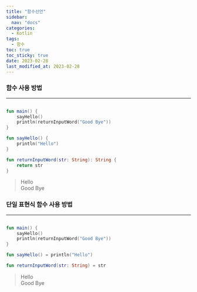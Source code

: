 ```yaml
---
title: "함수선언"  
sidebar:
  nav: "docs"
categories: 
  - Kotlin
tags:
  - 함수
toc: true
toc_sticky: true
date: 2023-02-28
last_modified_at: 2023-02-28
---
```


### 함수 사용 방법
---

```kotlin

fun main() {
    sayHello()
    println(returnInputWord("Good Bye"))
}

fun sayHello() {
    println("Hello")
}

fun returnInputWord(str: String): String {
    return str
}

```

> Hello  
> Good Bye


### 단일 표현식 함수 사용 방법
---

```kotlin

fun main() {
    sayHello()
    println(returnInputWord("Good Bye"))
}

fun sayHello() = println("Hello")

fun returnInputWord(str: String) = str

```

> Hello  
> Good Bye